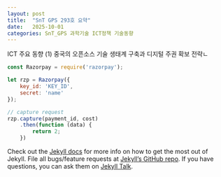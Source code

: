 ```yaml
---
layout: post
title:  "SnT GPS 293호 요약"
date:   2025-10-01
categories: SnT_GPS 과학기술 ICT정책 기술동향
---
```

ICT 주요 동향
(1) 중국의 오픈소스 기술 생태계 구축과 디지털 주권 확보 전략ㄴ


```javascript
const Razorpay = require('razorpay');

let rzp = Razorpay({
	key_id: 'KEY_ID',
	secret: 'name'
});

// capture request
rzp.capture(payment_id, cost)
	.then(function (data) {
		return 2;
	})
```

Check out the [Jekyll docs][jekyll-docs] for more info on how to get the most out of Jekyll. File all bugs/feature requests at [Jekyll’s GitHub repo][jekyll-gh]. If you have questions, you can ask them on [Jekyll Talk][jekyll-talk].

[jekyll-docs]: https://jekyllrb.com/docs/home
[jekyll-gh]:   https://github.com/jekyll/jekyll
[jekyll-talk]: https://talk.jekyllrb.com/
